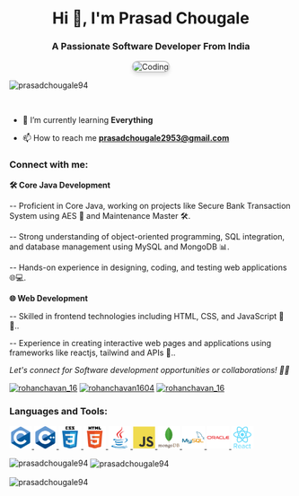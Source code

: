 <h1 align="center">Hi 👋, I'm Prasad Chougale</h1>
<h3 align="center">A Passionate Software Developer From India</h3>
<p align="center" >
<img
    src="https://user-images.githubusercontent.com/74038190/212749447-bfb7e725-6987-49d9-ae85-2015e3e7cc41.gif"
    alt="Coding" 
    width="600"
    height="400"  
    style="border: 2px solid #ccc; border-radius: 15px; box-shadow: 0 4px 6px rgba(0, 0, 0, 0.1);"></img>
</kbd>
</p>

<p align="left"> <img src="https://komarev.com/ghpvc/?username=prasadchougale94&label=Profile%20views&color=0e75b6&style=flat" alt="prasadchougale94" /> </p>

<p align="left"> <a href="https://twitter.com/" target="blank"><img src="https://img.shields.io/twitter/follow/?logo=twitter&style=for-the-badge" alt="" /></a> </p>

- 🌱 I’m currently learning **Everything**

- 📫 How to reach me **prasadchougale2953@gmail.com**

<h3 align="left">Connect with me:</h3>
<p align="left">
  <b>🛠️ Core Java Development</b> 

<p> -- Proficient in Core Java, working on projects like Secure Bank Transaction System using AES 🔐 and Maintenance Master 🛠️.</p>
<p> -- Strong understanding of object-oriented programming, SQL integration, and database management using MySQL and MongoDB 📊.</p>
<p> -- Hands-on experience in designing, coding, and testing web applications 🌐💻.</p>

<b>🌐 Web Development</b> 

<p> -- Skilled in frontend technologies including HTML, CSS, and JavaScript 🎨🌐..</p>
<p> -- Experience in creating interactive web pages and applications using frameworks like reactjs, tailwind and APIs 🌟..</p>
<p> <i> Let's connect for Software development opportunities or collaborations! 💼📲</i></p>

<a href="https://twitter.com/rohanchavan_16" target="blank"><img align="center" src="https://raw.githubusercontent.com/rahuldkjain/github-profile-readme-generator/master/src/images/icons/Social/twitter.svg" alt="rohanchavan_16" height="30" width="40" /></a>
<a href="https://linkedin.com/in/rohanchavan1604" target="blank"><img align="center" src="https://raw.githubusercontent.com/rahuldkjain/github-profile-readme-generator/master/src/images/icons/Social/linked-in-alt.svg" alt="rohanchavan1604" height="30" width="40" /></a>
<a href="https://instagram.com/rohanchavan_16" target="blank"><img align="center" src="https://raw.githubusercontent.com/rahuldkjain/github-profile-readme-generator/master/src/images/icons/Social/instagram.svg" alt="rohanchavan_16" height="30" width="40" /></a>
</p>


<h3 align="left">Languages and Tools:</h3>
<p align="left"> <a href="https://www.cprogramming.com/" target="_blank" rel="noreferrer"> <img src="https://raw.githubusercontent.com/devicons/devicon/master/icons/c/c-original.svg" alt="c" width="40" height="40"/> </a> <a href="https://www.w3schools.com/cpp/" target="_blank" rel="noreferrer"> <img src="https://raw.githubusercontent.com/devicons/devicon/master/icons/cplusplus/cplusplus-original.svg" alt="cplusplus" width="40" height="40"/> </a> <a href="https://www.w3schools.com/css/" target="_blank" rel="noreferrer"> <img src="https://raw.githubusercontent.com/devicons/devicon/master/icons/css3/css3-original-wordmark.svg" alt="css3" width="40" height="40"/> </a> <a href="https://www.w3.org/html/" target="_blank" rel="noreferrer"> <img src="https://raw.githubusercontent.com/devicons/devicon/master/icons/html5/html5-original-wordmark.svg" alt="html5" width="40" height="40"/> </a> <a href="https://www.java.com" target="_blank" rel="noreferrer"> <img src="https://raw.githubusercontent.com/devicons/devicon/master/icons/java/java-original.svg" alt="java" width="40" height="40"/> </a> <a href="https://developer.mozilla.org/en-US/docs/Web/JavaScript" target="_blank" rel="noreferrer"> <img src="https://raw.githubusercontent.com/devicons/devicon/master/icons/javascript/javascript-original.svg" alt="javascript" width="40" height="40"/> </a> <a href="https://www.mongodb.com/" target="_blank" rel="noreferrer"> <img src="https://raw.githubusercontent.com/devicons/devicon/master/icons/mongodb/mongodb-original-wordmark.svg" alt="mongodb" width="40" height="40"/> </a> <a href="https://www.mysql.com/" target="_blank" rel="noreferrer"> <img src="https://raw.githubusercontent.com/devicons/devicon/master/icons/mysql/mysql-original-wordmark.svg" alt="mysql" width="40" height="40"/> </a> <a href="https://www.oracle.com/" target="_blank" rel="noreferrer"> <img src="https://raw.githubusercontent.com/devicons/devicon/master/icons/oracle/oracle-original.svg" alt="oracle" width="40" height="40"/> </a> <a href="https://reactjs.org/" target="_blank" rel="noreferrer"> <img src="https://raw.githubusercontent.com/devicons/devicon/master/icons/react/react-original-wordmark.svg" alt="react" width="40" height="40"/> </a> </p>

<p><img align="left" src="https://github-readme-stats.vercel.app/api/top-langs?username=prasadchougale94&show_icons=true&locale=en&layout=compact" alt="prasadchougale94" /></p>

<p>&nbsp;<img align="center" src="https://github-readme-stats.vercel.app/api?username=prasadchougale94&show_icons=true&locale=en" alt="prasadchougale94" /></p>

<p><img align="center" src="https://github-readme-streak-stats.herokuapp.com/?user=prasadchougale94&" alt="prasadchougale94" /></p>
